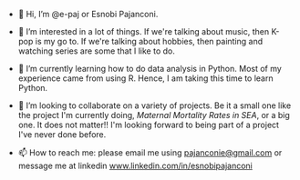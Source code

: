 - 👋 Hi, I’m @e-paj or Esnobi Pajanconi.

- 👀 I’m interested in a lot of things. If we're talking about music, then K-pop is my go to. If we're talking about hobbies, then painting and watching series are some that I like to do.

- 🌱 I’m currently learning how to do data analysis in Python. Most of my experience came from using R. Hence, I am taking this time to learn Python. 

- 💞️ I’m looking to collaborate on a variety of projects. Be it a small one like the project I'm currently doing, *Maternal Mortality Rates in SEA*, or a big one. It does not matter!! I'm looking forward to being part of a project I've never done before.

- 📫 How to reach me: please email me using pajanconie@gmail.com or message me at linkedin www.linkedin.com/in/esnobipajanconi

<!---
e-paj/e-paj is a ✨ special ✨ repository because its `README.md` (this file) appears on your GitHub profile.
You can click the Preview link to take a look at your changes.
--->
